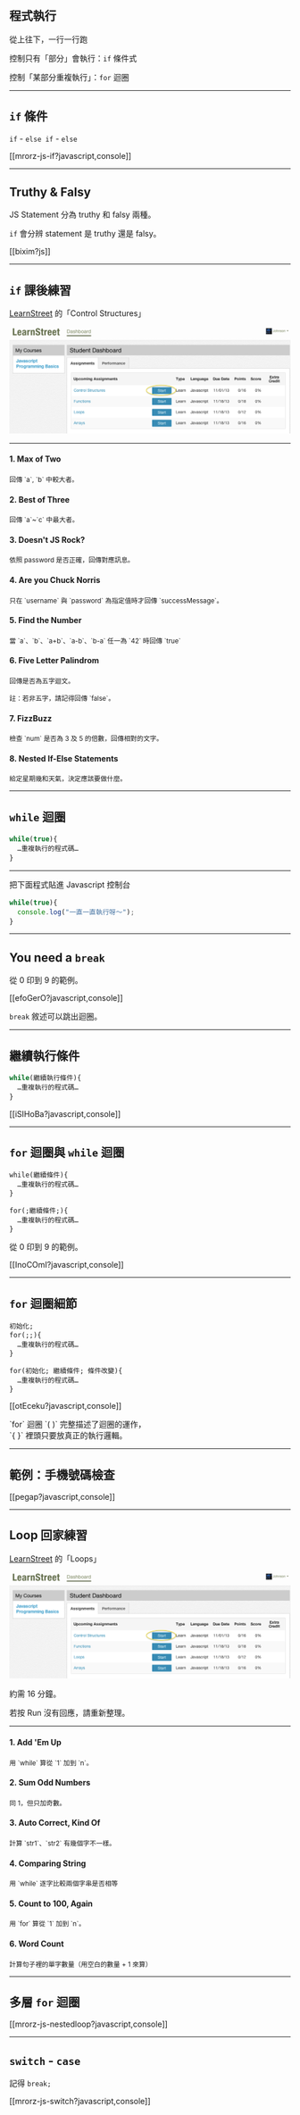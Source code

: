 程式執行
--------

從上往下，一行一行跑

控制只有「部分」會執行：`if` 條件式

控制「某部分重複執行」：`for` 迴圈

---

`if` 條件
--------

`if` - `else if` - `else`

[[mrorz-js-if?javascript,console]]

---

Truthy & Falsy
--------

JS Statement 分為 truthy 和 falsy 兩種。

`if` 會分辨 statement 是 truthy 還是 falsy。

[[bixim?js]]

---

`if` 課後練習
--------

[LearnStreet](http://www.learnstreet.com/student/join/o4laIoVQ) 的「Control Structures」

![Lean street If](images/js/ls-if.png)

---

<div class="row">
  <div class="span3">
    <h4>1. Max of Two</h4>
    <p><small>回傳 `a`, `b` 中較大者。</small></p>
    <h4>2. Best of Three</h4>
    <p><small>回傳 `a`~`c` 中最大者。</small></p>
    <h4>3. Doesn't JS Rock?</h4>
    <p><small>依照 password 是否正確，回傳對應訊息。</small></p>
    <h4>4. Are you Chuck Norris</h4>
    <p><small>只在 `username` 與 `password` 為指定值時才回傳 `successMessage`。</small></p>
  </div>
  <div class="span3">
    <h4>5. Find the Number</h4>
    <p><small>當 `a`、`b`、`a+b`、`a-b`、`b-a` 任一為 `42` 時回傳 `true`</small></p>
    <h4>6. Five Letter Palindrom</h4>
    <p><small>回傳是否為五字迴文。</small></p>
    <p><small>註：若非五字，請記得回傳 `false`。</small></p>
    <h4>7. FizzBuzz</h4>
    <p><small>檢查 `num` 是否為 3 及 5 的倍數，回傳相對的文字。</small></p>
    <h4>8. Nested If-Else Statements</h4>
    <p><small>給定星期幾和天氣，決定應該要做什麼。</small></p>
  </div>
</div>

---

`while` 迴圈
-----------

```js
while(true){
  …重複執行的程式碼…
}
```
------
把下面程式貼進 Javascript 控制台

```js
while(true){
  console.log("一直一直執行呀～");
}
```

---

You need a `break`
-----------

從 0 印到 9 的範例。

[[efoGerO?javascript,console]]

`break` 敘述可以跳出迴圈。

---

繼續執行條件
-----------

```js
while(繼續執行條件){
  …重複執行的程式碼…
}
```

[[iSIHoBa?javascript,console]]

---

`for` 迴圈與 `while` 迴圈
--------------------

<div class="row">
  <div class="span3">
    <pre><code class="javascript">while(繼續條件){
  …重複執行的程式碼…
}</code></pre>

  </div>
  <div class="span3">
    <pre><code class="javascript">for(;繼續條件;){
  …重複執行的程式碼…
}</code></pre>

  </div>
</div>

從 0 印到 9 的範例。

[[InoCOmI?javascript,console]]

---

`for` 迴圈細節
--------------------

<div class="row">
  <div class="span3">
    <pre><code class="javascript">初始化;
for(;;){
  …重複執行的程式碼…
}</code></pre>

  </div>
  <div class="span3">
    <pre><code class="javascript">for(初始化; 繼續條件; 條件改變){
  …重複執行的程式碼…
}</code></pre>

  </div>
</div>

[[otEceku?javascript,console]]

<p class="fragment">
`for` 迴圈 `( )` 完整描述了迴圈的運作，<br>`{ }` 裡頭只要放真正的執行邏輯。
</p>

---

範例：手機號碼檢查
-----

[[pegap?javascript,console]]


---

Loop 回家練習
--------

[LearnStreet](http://www.learnstreet.com/student/join/o4laIoVQ) 的「Loops」

![Lean street If](images/js/ls-if.png)

約需 16 分鐘。

若按 Run 沒有回應，請重新整理。

---

<div class="row">
  <div class="span3">
    <h4>1. Add 'Em Up</h4>
    <p><small>用 `while` 算從 `1` 加到 `n`。</small></p>
    <h4>2. Sum Odd Numbers</h4>
    <p><small>同 1，但只加奇數。</small></p>
    <h4>3. Auto Correct, Kind Of</h4>
    <p><small>計算 `str1`、`str2` 有幾個字不一樣。</small></p>
  </div>
  <div class="span3">
    <h4>4. Comparing String</h4>
    <p><small>用 `while` 逐字比較兩個字串是否相等</small></p>
    <h4>5. Count to 100, Again</h4>
    <p><small>用 `for` 算從 `1` 加到 `n`。</small></p>
    <h4>6. Word Count</h4>
    <p><small>計算句子裡的單字數量（用空白的數量 + 1 來算）</small></p>
  </div>
</div>

---

多層 `for` 迴圈
----

[[mrorz-js-nestedloop?javascript,console]]

---

`switch` - `case`
-----------

記得 `break;`

[[mrorz-js-switch?javascript,console]]
